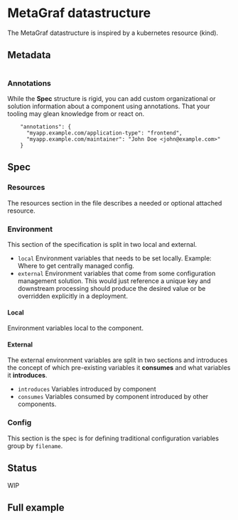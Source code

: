 # MetaGraf datastructure


The MetaGraf datastructure is inspired by a kubernetes resource (kind).


## Metadata

```

```


### Annotations

While the **Spec** structure is rigid, you can add custom organizational or solution information 
about a component using annotations. That your tooling may glean knowledge
from or react on. 

```
    "annotations": {
      "myapp.example.com/application-type": "frontend",
      "myapp.example.com/maintainer": "John Doe <john@example.com>"
    }
```


## Spec


### Resources

The resources section in the file describes a needed or optional attached resource. 

### Environment

This section of the specification is split in two local and external.

* `local` Environment variables that needs to be set locally. Example: Where to 
get centrally managed config.
* `external` Environment variables that come from some configuration
management solution. This would just reference a unique key and downstream 
processing should produce the desired value or be overridden explicitly in 
a deployment.

#### Local

Environment variables local to the component.

#### External

The external environment variables are split in two sections and introduces 
the concept of which pre-existing variables it **consumes** and what variables
it **introduces**.

* `introduces` Variables introduced by component
* `consumes` Variables consumed by component introduced by other components.

### Config

This section is the spec is for defining traditional configuration variables group by `filename`.

## Status  

WIP

## Full example